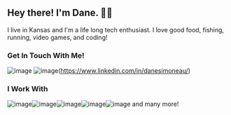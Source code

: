 ## Hey there! I'm Dane. 👋😄

I live in Kansas and I'm a life long tech enthusiast. I love good food, fishing, running, video games, and coding! 

### Get In Touch With Me!
![image](https://user-images.githubusercontent.com/6863079/211180193-b0afaeee-0a58-4016-9459-afcbdbc612f6.png)
![image](https://user-images.githubusercontent.com/6863079/211180195-5cd313ec-31c8-4236-ad3a-d324df88ccc6.png)(https://www.linkedin.com/in/danesimoneau/)


### I Work With
![image](https://user-images.githubusercontent.com/6863079/211180032-2d216c9c-f68a-4189-b06a-90e4acf82b7b.png)![image](https://user-images.githubusercontent.com/6863079/211180034-f08f3d15-62f0-4483-a3d5-af0e4f4208f5.png)![image](https://user-images.githubusercontent.com/6863079/211180035-db7104ec-bf2c-44c6-adb4-d09e42cdb20d.png)![image](https://user-images.githubusercontent.com/6863079/211180037-8d8c6d16-148b-4071-ac17-0829a4de68a0.png)![image](https://user-images.githubusercontent.com/6863079/211180041-fc7cd043-b54e-4b2b-a1eb-b6c07b5fd4bc.png) and many more!
